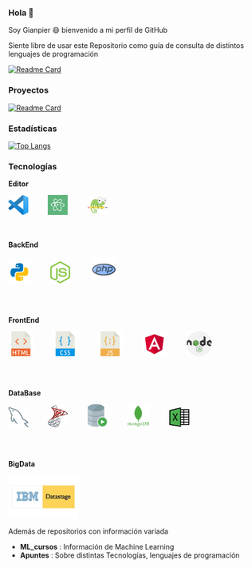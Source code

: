 ### Hola 👋

Soy Gianpier :smile: bienvenido a mi perfil de GitHub

Siente libre de usar este Repositorio como guía de consulta de distintos lenguajes de programación

[![Readme Card](https://github-readme-stats.vercel.app/api/pin/?username=gianpieryup&repo=Apuntes&theme=dark)](https://github.com/gianpieryup/Apuntes)



### Proyectos

[![Readme Card](https://github-readme-stats.vercel.app/api/pin/?username=gianpieryup&repo=Hospital&theme=dark)](https://github.com/gianpieryup/Hospital)



### Estadísticas

[![Top Langs](https://github-readme-stats.vercel.app/api/top-langs/?username=gianpieryup&layout=compact&theme=dark)](https://github.com/gianpieryup/github-readme-stats)



### Tecnologías

**Editor**

<div class="editor">
    <img src="Iconos_lp\vscodehd.png"  width="40px">&nbsp;&nbsp;&nbsp;&nbsp;&nbsp;&nbsp; &nbsp;&nbsp;
    <img src="Iconos_lp\atom.png" width="40px">&nbsp;&nbsp;&nbsp;&nbsp;&nbsp;&nbsp; &nbsp;&nbsp;
    <img src="Iconos_lp\notePAD.png" width="40px">    
</div>
<br><br>

**BackEnd**

<div class="backend">
    <img src="Iconos_lp\python.png" width="45">&nbsp;&nbsp;&nbsp;&nbsp;&nbsp;&nbsp; &nbsp;&nbsp;
    <img src="Iconos_lp\nodejs.svg" width="40">&nbsp;&nbsp;&nbsp;&nbsp;&nbsp;&nbsp; &nbsp;&nbsp;
    <img src="Iconos_lp\php.png" width="47" style="margin:4px">    
</div>

<br><br>

**FrontEnd**

<div class="web">
    <img src="Iconos_lp\html.png" width="50">&nbsp;&nbsp;&nbsp;&nbsp;&nbsp;&nbsp; &nbsp;&nbsp;
    <img src="Iconos_lp\css.png" width="50">&nbsp;&nbsp;&nbsp;&nbsp;&nbsp;&nbsp; &nbsp;&nbsp;
    <img src="Iconos_lp\javascript.png" width="50">&nbsp;&nbsp;&nbsp;&nbsp;&nbsp;&nbsp; &nbsp;&nbsp;
    <img src="Iconos_lp\angular.svg" width="50">&nbsp;&nbsp;&nbsp;&nbsp;&nbsp;&nbsp; &nbsp;&nbsp;
    <img src="Iconos_lp\nodejs.png" width="50">
</div>

<br><br>

**DataBase**
<div class="bases-datos">
        <img src="Iconos_lp\mysql_delfin.png" width="40">&nbsp;&nbsp;&nbsp;&nbsp;&nbsp; &nbsp;&nbsp;&nbsp;
        <img src="Iconos_lp\mmsql.png" width="40">&nbsp;&nbsp;&nbsp;&nbsp;&nbsp;&nbsp; &nbsp;&nbsp;
        <img src="Iconos_lp\oracle.png" width="40">&nbsp;&nbsp;&nbsp;&nbsp;&nbsp;&nbsp; &nbsp;&nbsp;
        <img src="Iconos_lp\mongodb.png" width="45">&nbsp;&nbsp;&nbsp;&nbsp;&nbsp;&nbsp; &nbsp;&nbsp;
        <img src="Iconos_lp\excel.png" width="40">&nbsp;&nbsp;&nbsp;&nbsp;&nbsp;&nbsp; &nbsp;&nbsp;
</div>

<br><br>

**BigData**
<div class="bigdata">
     <img src="Iconos_lp\Datastage.jpg" width="140">
</div>


Además de repositorios con información variada

- **ML_cursos** : Información de Machine Learning
- **Apuntes** : Sobre distintas Tecnologías, lenguajes de programación
